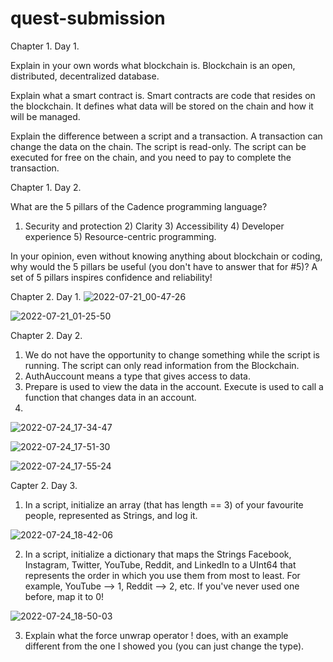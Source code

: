 # quest-submission

Chapter 1. Day 1. 

Explain in your own words what blockchain is.  Blockchain is an open, distributed, decentralized database.

 Explain what a smart contract is.
 Smart contracts are code that resides on the blockchain.  It defines what data will be stored on the chain and how it will be managed.

 Explain the difference between a script and a transaction.
 A transaction can change the data on the chain.
 The script is read-only.
 The script can be executed for free on the chain, and you need to pay to complete the transaction.

Chapter 1. Day 2. 

What are the 5 pillars of the Cadence programming language?
  1) Security and protection 2) Clarity 3) Accessibility 4) Developer experience 5) Resource-centric programming.

  In your opinion, even without knowing anything about blockchain or coding, why would the 5 pillars be useful (you don't have to answer that for #5)?
 A set of 5 pillars inspires confidence and reliability!

Chapter 2. Day 1. 
![2022-07-21_00-47-26](https://user-images.githubusercontent.com/109033106/180090410-0e2cbc54-9e76-4a4e-a155-ba282f658a21.png)

![2022-07-21_01-25-50](https://user-images.githubusercontent.com/109033106/180093169-666285c3-bdb4-4f93-b316-38fe9aed97de.png)

Chapter 2. Day 2.


1. We do not have the opportunity to change something while the script is running.  The script can only read information from the Blockchain.
2. AuthAuccount means a type that gives access to data.
3. Prepare is used to view the data in the account.  Execute is used to call a function that changes data in an account.
4. 
![2022-07-24_17-34-47](https://user-images.githubusercontent.com/109033106/180652076-5e6113db-902d-4f02-acd6-78983e78db30.png)

![2022-07-24_17-51-30](https://user-images.githubusercontent.com/109033106/180652747-9e4415c1-bdf9-4aa0-aee8-dd05b9bf9a03.png)

![2022-07-24_17-55-24](https://user-images.githubusercontent.com/109033106/180652886-9c69aafe-1047-4107-a0ff-8b82c0ff2eaf.png)

Capter 2. Day 3.

1. In a script, initialize an array (that has length == 3) of your favourite people, represented as Strings, and log it.

![2022-07-24_18-42-06](https://user-images.githubusercontent.com/109033106/180655079-6b4c4104-1047-4114-b1ec-0e6cbe90e0b6.png)

2. In a script, initialize a dictionary that maps the Strings Facebook, Instagram, Twitter, YouTube, Reddit, and LinkedIn to a UInt64 that represents the order in which you use them from most to least. For example, YouTube --> 1, Reddit --> 2, etc. If you've never used one before, map it to 0!

![2022-07-24_18-50-03](https://user-images.githubusercontent.com/109033106/180655465-61ffd49c-714a-4006-ad62-fce0a4c87ab7.png)

3. Explain what the force unwrap operator ! does, with an example different from the one I showed you (you can just change the type).



